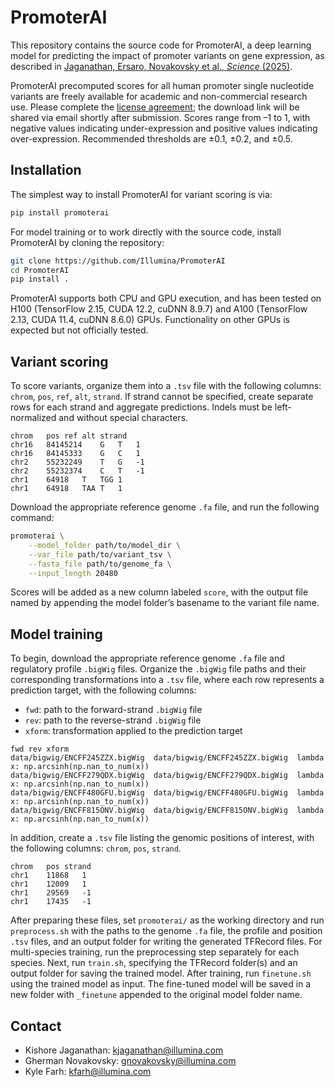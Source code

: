# PromoterAI

This repository contains the source code for PromoterAI, a deep learning model for predicting the impact of promoter variants on gene expression, as described in [Jaganathan, Ersaro, Novakovsky et al., *Science* (2025)](https://www.science.org/doi/10.1126/science.ads7373).

PromoterAI precomputed scores for all human promoter single nucleotide variants are freely available for academic and non-commercial research use. Please complete the [license agreement](https://illumina2.na1.adobesign.com/public/esignWidget?wid=CBFCIBAA3AAABLblqZhAuRnD5FtTNwyNo-5X6njTJqQOOMu3V_0nU0MjxSi_9PLCrquWaKSRrT3e1RhHkr7w*); the download link will be shared via email shortly after submission. Scores range from –1 to 1, with negative values indicating under-expression and positive values indicating over-expression. Recommended thresholds are ±0.1, ±0.2, and ±0.5.

## Installation

The simplest way to install PromoterAI for variant scoring is via:
```bash
pip install promoterai
```
For model training or to work directly with the source code, install PromoterAI by cloning the repository:
```bash
git clone https://github.com/Illumina/PromoterAI
cd PromoterAI
pip install .
```
PromoterAI supports both CPU and GPU execution, and has been tested on H100 (TensorFlow 2.15, CUDA 12.2, cuDNN 8.9.7) and A100 (TensorFlow 2.13, CUDA 11.4, cuDNN 8.6.0) GPUs. Functionality on other GPUs is expected but not officially tested.

## Variant scoring

To score variants, organize them into a `.tsv` file with the following columns: `chrom`, `pos`, `ref`, `alt`, `strand`. If strand cannot be specified, create separate rows for each strand and aggregate predictions. Indels must be left-normalized and without special characters.
```tsv
chrom	pos	ref	alt	strand
chr16	84145214	G	T	1
chr16	84145333	G	C	1
chr2	55232249	T	G	-1
chr2	55232374	C	T	-1
chr1	64918	T	TGG	1
chr1	64918	TAA	T	1
```
Download the appropriate reference genome `.fa` file, and run the following command:
```bash
promoterai \
    --model_folder path/to/model_dir \
    --var_file path/to/variant_tsv \
    --fasta_file path/to/genome_fa \
    --input_length 20480
```
Scores will be added as a new column labeled `score`, with the output file named by appending the model folder’s basename to the variant file name.

## Model training

To begin, download the appropriate reference genome `.fa` file and regulatory profile `.bigWig` files. Organize the `.bigWig` file paths and their corresponding transformations into a `.tsv` file, where each row represents a prediction target, with the following columns:  
- `fwd`: path to the forward-strand `.bigWig` file  
- `rev`: path to the reverse-strand `.bigWig` file  
- `xform`: transformation applied to the prediction target  
```tsv
fwd	rev	xform
data/bigwig/ENCFF245ZZX.bigWig	data/bigwig/ENCFF245ZZX.bigWig	lambda x: np.arcsinh(np.nan_to_num(x))
data/bigwig/ENCFF279QDX.bigWig	data/bigwig/ENCFF279QDX.bigWig	lambda x: np.arcsinh(np.nan_to_num(x))
data/bigwig/ENCFF480GFU.bigWig	data/bigwig/ENCFF480GFU.bigWig	lambda x: np.arcsinh(np.nan_to_num(x))
data/bigwig/ENCFF815ONV.bigWig	data/bigwig/ENCFF815ONV.bigWig	lambda x: np.arcsinh(np.nan_to_num(x))
```
In addition, create a `.tsv` file listing the genomic positions of interest, with the following columns: `chrom`, `pos`, `strand`.
```tsv
chrom	pos	strand
chr1	11868	1
chr1	12009	1
chr1	29569	-1
chr1	17435	-1
```
After preparing these files, set `promoterai/` as the working directory and run `preprocess.sh` with the paths to the genome `.fa` file, the profile and position `.tsv` files, and an output folder for writing the generated TFRecord files. For multi-species training, run the preprocessing step separately for each species. Next, run `train.sh`, specifying the TFRecord folder(s) and an output folder for saving the trained model. After training, run `finetune.sh` using the trained model as input. The fine-tuned model will be saved in a new folder with `_finetune` appended to the original model folder name.

## Contact

- Kishore Jaganathan: [kjaganathan@illumina.com](mailto:kjaganathan@illumina.com)  
- Gherman Novakovsky: [gnovakovsky@illumina.com](mailto:gnovakovsky@illumina.com)  
- Kyle Farh: [kfarh@illumina.com](mailto:kfarh@illumina.com)
